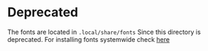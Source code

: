 # Deprecated
The fonts are located in `.local/share/fonts`
Since this directory is deprecated.
For installing fonts systemwide check [here](https://wiki.archlinux.org/index.php/Fonts#Installation)

